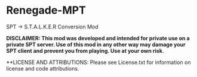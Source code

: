 # Renegade-MPT

SPT -> S.T.A.L.K.E.R Conversion Mod

**DISCLAIMER: This mod was developed and intended for private use on a private SPT server. Use of this mod in any other way may damage your SPT client and prevent you from playing. Use at your own risk.**

**LICENSE AND ATTRIBUTIONS: Please see License.txt for information on license and code attributions.